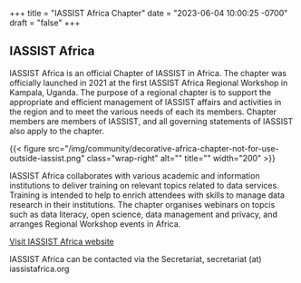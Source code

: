 +++
title = "IASSIST Africa Chapter"
date = "2023-06-04 10:00:25 -0700"
draft = "false"
+++
## IASSIST Africa

IASSIST Africa is an official Chapter of IASSIST in Africa. The chapter was officially launched in 2021 at the first IASSIST Africa Regional Workshop in Kampala, Uganda. The purpose of a regional chapter is to support the appropriate and efficient management of IASSIST affairs and activities in the region and to meet the various needs of each its members. Chapter members are members of IASSIST, and all governing statements of IASSIST also apply to the chapter.

{{< figure src="/img/community/decorative-africa-chapter-not-for-use-outside-iassist.png" class="wrap-right" alt="" title="" width="200" >}}

IASSIST Africa collaborates with various academic and information institutions to deliver training on relevant topics related to data services. Training is intended to help to enrich attendees with skills to manage data research in their institutions. The chapter organises webinars on topcis such as data literacy, open science, data management and privacy, and arranges Regional Workshop events in Africa.

<a class="btn btn-template-main" href="http://iassistafrica.org/" title="" >Visit IASSIST Africa website<i class="fas fa-external-link-alt"></i></a>

IASSIST Africa can be contacted via the Secretariat, secretariat (at) iassistafrica.org